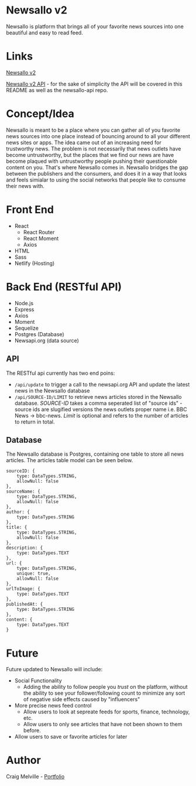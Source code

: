 # Newsallo v2

Newsallo is platform that brings all of your favorite news sources into one beautiful and easy to read feed.

# Links

[Newsallo v2](https://v2.newsallo.com)

[Newsallo v2 API](https://github.com/acekreations/newsallo-api) - for the sake of simplicity the API will be covered in this README as well as the newsallo-api repo.

# Concept/Idea

Newsallo is meant to be a place where you can gather all of you favorite news sources into one place instead of bouncing around to all your different news sites or apps. The idea came out of an increasing need for trustworthy news. The problem is not necessarily that news outlets have become untrustworthy, but the places that we find our news are have become plaqued with untrustworthy people pushing their questionable content on you. That's where Newsallo comes in. Newsallo bridges the gap between the publishers and the consumers, and does it in a way that looks and feels simialar to using the social networks that people like to consume their news with.

# Front End

-   React
    -   React Router
    -   React Moment
    -   Axios
-   HTML
-   Sass
-   Netlify (Hosting)

# Back End (RESTful API)

-   Node.js
-   Express
-   Axios
-   Moment
-   Sequelize
-   Postgres (Database)
-   Newsapi.org (data source)

## API

The RESTful api currently has two end poins:

-   `/api/update` to trigger a call to the newsapi.org API and update the latest news in the Newsallo database
-   `/api/SOURCE-ID/LIMIT` to retrieve news articles stored in the Newsallo database. _SOURCE-ID_ takes a comma seperated list of "source ids" - source ids are slugified versions the news outlets proper name i.e. BBC News -> bbc-news. _Limit_ is optional and refers to the number of articles to return in total.

## Database

The Newsallo database is Postgres, containing one table to store all news articles. The articles table model can be seen below.

```
sourceID: {
    type: DataTypes.STRING,
    allowNull: false
},
sourceName: {
    type: DataTypes.STRING,
    allowNull: false
},
author: {
    type: DataTypes.STRING
},
title: {
    type: DataTypes.STRING,
    allowNull: false
},
description: {
    type: DataTypes.TEXT
},
url: {
    type: DataTypes.STRING,
    unique: true,
    allowNull: false
},
urlToImage: {
    type: DataTypes.TEXT
},
publishedAt: {
    type: DataTypes.STRING
},
content: {
    type: DataTypes.TEXT
}
```

# Future

Future updated to Newsallo will include:

-   Social Functionality
    -   Adding the ability to follow people you _trust_ on the platform, without the ability to see your follower/following count to minimize any sort of negative side effects caused by "influencers"
-   More precise news feed control
    -   Allow users to look at sepreate feeds for sports, finance, technology, etc.
    -   Allow users to only see articles that have not been shown to them before.
-   Allow users to save or favorite articles for later

# Author

Craig Melville - [Portfolio](https://www.craigsportfolio.com)

